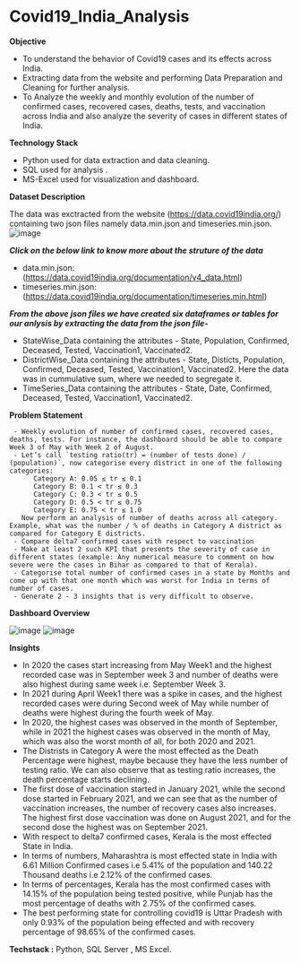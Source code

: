# Covid19_India_Analysis


**Objective**

- To understand the behavior of Covid19 cases and its effects across India.
- Extracting data from the website and performing Data Preparation and Cleaning for further analysis.
- To Analyze the weekly and monthly evolution of the number of confirmed cases, recovered cases, deaths, tests, and vaccination across India and also analyze the severity of cases in different states of India.

**Technology Stack**
- Python used for data extraction and data cleaning.
- SQL used for analysis .
- MS-Excel used for visualization and dashboard.

**Dataset Description**

The data was exctracted from the website (https://data.covid19india.org/) containing two json files namely data.min.json and timeseries.min.json.
![image](https://user-images.githubusercontent.com/108783182/191178291-c6286538-05a4-4421-8851-2ed54c318ade.png)

***Click on the below link to know more about the struture of the data***
- data.min.json: (https://data.covid19india.org/documentation/v4_data.html)
- timeseries.min.json: (https://data.covid19india.org/documentation/timeseries.min.html)

***From the above json files we have created six dataframes or tables for our anlysis by extracting the data from the json file-***
- StateWise_Data containing the attributes - State, Population, Confirmed, Deceased, Tested, Vaccination1, Vaccinated2.
- DistrictWise_Data containing the attributes - State, Disticts, Population, Confirmed, Deceased, Tested, Vaccination1, Vaccinated2. Here the data was in cummulative sum, where we needed to segregate it.
- TimeSeries_Data containing the attributes - State, Date, Confirmed, Deceased, Tested, Vaccination1, Vaccinated2.

**Problem Statement**

     - Weekly evolution of number of confirmed cases, recovered cases, deaths, tests. For instance, the dashboard should be able to compare Week 3 of May with Week 2 of August.
     - Let’s call `testing ratio(tr) = (number of tests done) / (population)`, now categorise every district in one of the following categories:
          Category A: 0.05 ≤ tr ≤ 0.1
          Category B: 0.1 < tr ≤ 0.3
          Category C: 0.3 < tr ≤ 0.5
          Category D: 0.5 < tr ≤ 0.75
          Category E: 0.75 < tr ≤ 1.0
       Now perform an analysis of number of deaths across all category. Example, what was the number / % of deaths in Category A district as compared for Category E districts.
     - Compare delta7 confirmed cases with respect to vaccination
     - Make at least 2 such KPI that presents the severity of case in different states (example: Any numerical measure to comment on how severe were the cases in Bihar as compared to that of Kerala).
     - Categorise total number of confirmed cases in a state by Months and come up with that one month which was worst for India in terms of number of cases.
     - Generate 2 - 3 insights that is very difficult to observe.
       
**Dashboard Overview**

![image](https://user-images.githubusercontent.com/108783182/191237509-be0a7dde-96c7-452d-817e-0626e29b3466.png)
![image](https://user-images.githubusercontent.com/108783182/191237272-38793ef9-6e7b-465c-91a9-5bff76f01cd6.png)


**Insights**
- In 2020 the cases start increasing from May Week1 and the highest recorded case was in September week 3 and number of deaths were also highest during same week i.e. September Week 3.
- In 2021 during April Week1 there was a spike in cases, and the highest recorded cases were during Second week of May while number of deaths were highest during the fourth week of May.
- In 2020, the highest cases was observed in the month of September, while in 2021 the highest cases was observed in the month of May, which was also the worst month of all, for both 2020 and 2021.
- The Distrists in Category A were the most effected as the Death Percentage were highest, maybe because they have the less number of testing ratio. We can also observe that as testing ratio increases, the death percentage starts declining.
- The first dose of vaccination started in January 2021, while the second dose started in February 2021, and we can see that as the number of vaccination increases, the number of recovery cases also increases. The highest first dose vaccination was done on August 2021, and for the second dose the highest was on September 2021.
- With respect to delta7 confirmed cases, Kerala is the most effected State in India.
- In terms of numbers, Maharashtra is most effected state in India with 6.61 Million Confirmed cases i.e 5.41% of the population and 140.22 Thousand deaths i.e 2.12% of the confirmed cases.
- In terms of percentages, Kerala has the most confirmed cases with 14.15% of the population being tested positive, while Punjab has the most percentage of deaths with 2.75% of the confirmed cases.
- The best performing state for controlling covid19 is Uttar Pradesh with only 0.93% of the population being effected and with recovery percentage of 98.65% of the confirmed cases.


**Techstack :**
Python, SQL Server , MS Excel.

